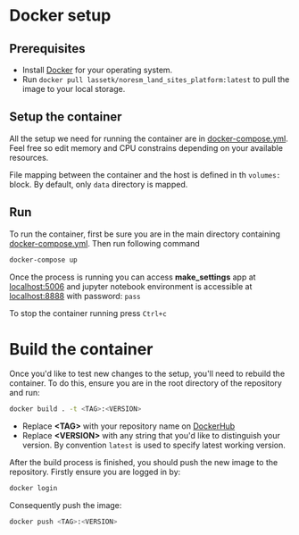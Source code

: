 # Docker setup

## Prerequisites
 - Install [Docker](https://docs.docker.com/get-docker/) for your operating system.
 - Run `docker pull lassetk/noresm_land_sites_platform:latest` to pull the image to your local storage.

## Setup the container
All the setup we need for running the container are in [docker-compose.yml](../docker-compose.yml). Feel free so edit memory and CPU constrains depending on your available resources.

File mapping between the container and the host is defined in th `volumes:` block. By default, only `data` directory is mapped.

## Run
To run the container, first be sure you are in the main directory containing [docker-compose.yml](../docker-compose.yml). Then run following command
``` bash
docker-compose up
```
Once the process is running you can access **make_settings** app at [localhost:5006](localhost:5006) and jupyter notebook environment is accessible at [localhost:8888](localhost:8888) with password: `pass`

To stop the container running press `Ctrl+c`

# Build the container
Once you'd like to test new changes to the setup, you'll need to rebuild the container. To do this, ensure you are in the root directory of the repository and run:
``` bash
docker build . -t <TAG>:<VERSION>
```
- Replace **\<TAG\>** with your repository name on [DockerHub](https://hub.docker.com/)
- Replace **\<VERSION\>** with any string that you'd like to distinguish your version. By convention `latest` is used to specify latest working version.

After the build process is finished, you should push the new image to the repository. Firstly ensure you are logged in by:
```bash
docker login
```
Consequently push the image:
```bash
docker push <TAG>:<VERSION>
```